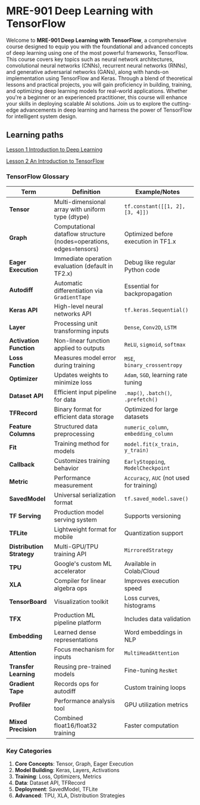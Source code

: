 # MRE-901 Deep Learning with TensorFlow

Welcome to **MRE-901 Deep Learning with TensorFlow**, a comprehensive course designed to equip you with the foundational and advanced concepts of deep learning using one of the most powerful frameworks, TensorFlow. This course covers key topics such as neural network architectures, convolutional neural networks (CNNs), recurrent neural networks (RNNs), and generative adversarial networks (GANs), along with hands-on implementation using TensorFlow and Keras. Through a blend of theoretical lessons and practical projects, you will gain proficiency in building, training, and optimizing deep learning models for real-world applications. Whether you're a beginner or an experienced practitioner, this course will enhance your skills in deploying scalable AI solutions. Join us to explore the cutting-edge advancements in deep learning and harness the power of TensorFlow for intelligent system design.

## Learning paths

[Lesson 1 Introduction to Deep Learning](Lesson_01/Readme.md)

[Lesson 2 An Introduction to TensorFlow](Lesson_02/Readme.md)


### TensorFlow Glossary

| Term | Definition | Example/Notes |
|------|------------|---------------|
| **Tensor** | Multi-dimensional array with uniform type (dtype) | `tf.constant([[1, 2], [3, 4]])` |
| **Graph** | Computational dataflow structure (nodes=operations, edges=tensors) | Optimized before execution in TF1.x |
| **Eager Execution** | Immediate operation evaluation (default in TF2.x) | Debug like regular Python code |
| **Autodiff** | Automatic differentiation via `GradientTape` | Essential for backpropagation |
| **Keras API** | High-level neural networks API | `tf.keras.Sequential()` |
| **Layer** | Processing unit transforming inputs | `Dense`, `Conv2D`, `LSTM` |
| **Activation Function** | Non-linear function applied to outputs | `ReLU`, `sigmoid`, `softmax` |
| **Loss Function** | Measures model error during training | `MSE`, `binary_crossentropy` |
| **Optimizer** | Updates weights to minimize loss | `Adam`, `SGD`, learning rate tuning |
| **Dataset API** | Efficient input pipeline for data | `.map()`, `.batch()`, `.prefetch()` |
| **TFRecord** | Binary format for efficient data storage | Optimized for large datasets |
| **Feature Columns** | Structured data preprocessing | `numeric_column`, `embedding_column` |
| **Fit** | Training method for models | `model.fit(x_train, y_train)` |
| **Callback** | Customizes training behavior | `EarlyStopping`, `ModelCheckpoint` |
| **Metric** | Performance measurement | `Accuracy`, `AUC` (not used for training) |
| **SavedModel** | Universal serialization format | `tf.saved_model.save()` |
| **TF Serving** | Production model serving system | Supports versioning |
| **TFLite** | Lightweight format for mobile | Quantization support |
| **Distribution Strategy** | Multi-GPU/TPU training API | `MirroredStrategy` |
| **TPU** | Google's custom ML accelerator | Available in Colab/Cloud |
| **XLA** | Compiler for linear algebra ops | Improves execution speed |
| **TensorBoard** | Visualization toolkit | Loss curves, histograms |
| **TFX** | Production ML pipeline platform | Includes data validation |
| **Embedding** | Learned dense representations | Word embeddings in NLP |
| **Attention** | Focus mechanism for inputs | `MultiHeadAttention` |
| **Transfer Learning** | Reusing pre-trained models | Fine-tuning `ResNet` |
| **Gradient Tape** | Records ops for autodiff | Custom training loops |
| **Profiler** | Performance analysis tool | GPU utilization metrics |
| **Mixed Precision** | Combined float16/float32 training | Faster computation |

### Key Categories

1. **Core Concepts**: Tensor, Graph, Eager Execution  
2. **Model Building**: Keras, Layers, Activations  
3. **Training**: Loss, Optimizers, Metrics  
4. **Data**: Dataset API, TFRecord  
5. **Deployment**: SavedModel, TFLite  
6. **Advanced**: TPU, XLA, Distribution Strategies
